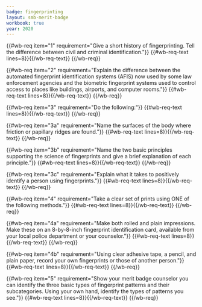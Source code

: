 ```yaml
---
badge: fingerprinting
layout: smb-merit-badge
workbook: true
year: 2020
---
```



{{#wb-req item="1" requirement="Give a short history of fingerprinting. Tell the difference between civil and criminal identification."}}
{{#wb-req-text lines=8}}{{/wb-req-text}}
{{/wb-req}}

{{#wb-req item="2" requirement="Explain the difference between the automated fingerprint identification systems (AFIS) now used by some law enforcement agencies and the biometric fingerprint systems used to control access to places like buildings, airports, and computer rooms."}}
{{#wb-req-text lines=8}}{{/wb-req-text}}
{{/wb-req}}

{{#wb-req item="3" requirement="Do the following:"}}
{{#wb-req-text lines=8}}{{/wb-req-text}}
{{/wb-req}}

{{#wb-req item="3a" requirement="Name the surfaces of the body where friction or papillary ridges are found."}}
{{#wb-req-text lines=8}}{{/wb-req-text}}
{{/wb-req}}

{{#wb-req item="3b" requirement="Name the two basic principles supporting the science of fingerprints and give a brief explanation of each principle."}}
{{#wb-req-text lines=8}}{{/wb-req-text}}
{{/wb-req}}

{{#wb-req item="3c" requirement="Explain what it takes to positively identify a person using fingerprints."}}
{{#wb-req-text lines=8}}{{/wb-req-text}}
{{/wb-req}}

{{#wb-req item="4" requirement="Take a clear set of prints using ONE of the following methods."}}
{{#wb-req-text lines=8}}{{/wb-req-text}}
{{/wb-req}}

{{#wb-req item="4a" requirement="Make both rolled and plain impressions. Make these on an 8-by-8-inch fingerprint identification card, available from your local police department or your counselor."}}
{{#wb-req-text lines=8}}{{/wb-req-text}}
{{/wb-req}}

{{#wb-req item="4b" requirement="Using clear adhesive tape, a pencil, and plain paper, record your own fingerprints or those of another person."}}
{{#wb-req-text lines=8}}{{/wb-req-text}}
{{/wb-req}}

{{#wb-req item="5" requirement="Show your merit badge counselor you can identify the three basic types of fingerprint patterns and their subcategories. Using your own hand, identify the types of patterns you see."}}
{{#wb-req-text lines=8}}{{/wb-req-text}}
{{/wb-req}}
